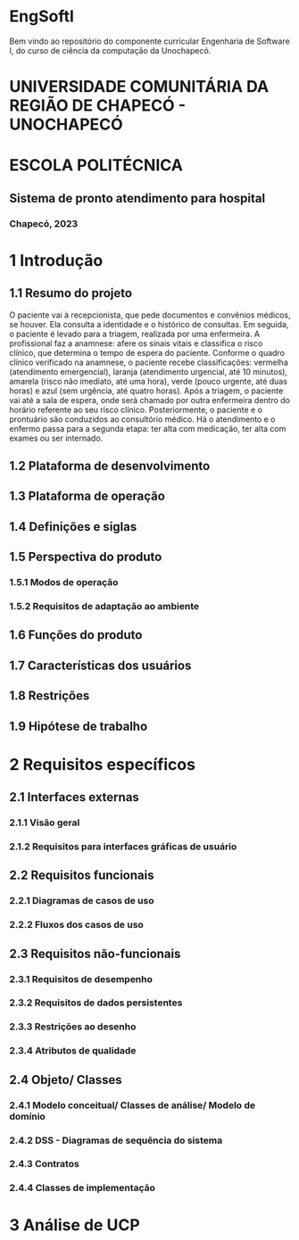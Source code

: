 # EngSoftl
Bem vindo ao repositório do componente curricular Engenharia de Software I, do curso de ciência da computação da Unochapecó.

# UNIVERSIDADE COMUNITÁRIA DA REGIÃO DE CHAPECÓ - UNOCHAPECÓ
# ESCOLA POLITÉCNICA 

## Sistema de pronto atendimento para hospital

### Chapecó, 2023

# 1 Introdução
## 1.1 Resumo do projeto 
  O paciente vai à recepcionista, que pede documentos e convênios médicos, se houver. Ela consulta a identidade e o histórico de consultas. Em seguida, o paciente é levado para a triagem, realizada por uma enfermeira. A profissional faz a anamnese: afere os sinais vitais e classifica o risco clínico, que determina o tempo de espera do paciente.
  Conforme o quadro clínico verificado na anamnese, o paciente recebe classificações: vermelha (atendimento emergencial), laranja (atendimento urgencial, até 10 minutos), amarela (risco não imediato, até uma hora), verde (pouco urgente, até duas horas) e azul (sem urgência, até quatro horas).
  Após a triagem, o paciente vai até a sala de espera, onde será chamado por outra enfermeira dentro do horário referente ao seu risco clínico. Posteriormente, o paciente e o prontuário são conduzidos ao consultório médico. Há o atendimento e o enfermo passa para a segunda etapa: ter alta com medicação, ter alta com exames ou ser internado. 
## 1.2 Plataforma de desenvolvimento
## 1.3 Plataforma de operação
## 1.4 Definições e siglas
## 1.5 Perspectiva do produto
### 1.5.1 Modos de operação
### 1.5.2 Requisitos de adaptação ao ambiente
## 1.6 Funções do produto
## 1.7 Características dos usuários
## 1.8 Restrições
## 1.9 Hipótese de trabalho

# 2 Requisitos específicos
## 2.1 Interfaces externas
### 2.1.1 Visão geral
### 2.1.2 Requisitos para interfaces gráficas de usuário
## 2.2 Requisitos funcionais
### 2.2.1 Diagramas de casos de uso
### 2.2.2 Fluxos dos casos de uso
## 2.3 Requisitos não-funcionais
### 2.3.1 Requisitos de desempenho
### 2.3.2 Requisitos de dados persistentes
### 2.3.3 Restrições ao desenho
### 2.3.4 Atributos de qualidade
## 2.4 Objeto/ Classes
### 2.4.1 Modelo conceitual/ Classes de análise/ Modelo de domínio
### 2.4.2 DSS - Diagramas de sequência do sistema
### 2.4.3 Contratos
### 2.4.4 Classes de implementação

# 3 Análise de UCP




